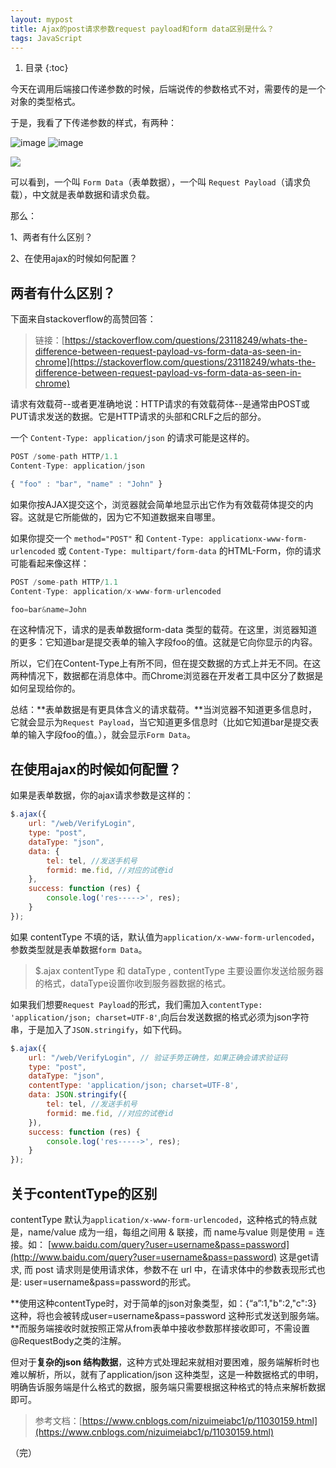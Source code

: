 ```yaml
---
layout: mypost
title: Ajax的post请求参数request payload和form data区别是什么？
tags: JavaScript
---
```


1. 目录
{:toc}


今天在调用后端接口传递参数的时候，后端说传的参数格式不对，需要传的是一个对象的类型格式。

于是，我看了下传递参数的样式，有两种：

![image](https://user-images.githubusercontent.com/23518990/147750267-4f712012-82de-4531-a738-8dbb09fb17a1.png)
![image](https://user-images.githubusercontent.com/23518990/147750276-836bd52b-3b4b-4156-a00d-2570c9980c56.png)


<!--more-->


![](https://secure1.wostatic.cn/static/7JU8oJmYdCyW6dxaM3us7e/image.png)

可以看到，一个叫 `Form Data`（表单数据），一个叫 `Request Payload`（请求负载），中文就是表单数据和请求负载。

那么：

1、两者有什么区别？

2、在使用ajax的时候如何配置？

## 两者有什么区别？

下面来自stackoverflow的高赞回答：

> 链接：[https://stackoverflow.com/questions/23118249/whats-the-difference-between-request-payload-vs-form-data-as-seen-in-chrome](https://stackoverflow.com/questions/23118249/whats-the-difference-between-request-payload-vs-form-data-as-seen-in-chrome)

请求有效载荷--或者更准确地说：HTTP请求的有效载荷体--是通常由POST或PUT请求发送的数据。它是HTTP请求的头部和CRLF之后的部分。


一个 `Content-Type: application/json` 的请求可能是这样的。

```js
POST /some-path HTTP/1.1
Content-Type: application/json

{ "foo" : "bar", "name" : "John" }
```

如果你按AJAX提交这个，浏览器就会简单地显示出它作为有效载荷体提交的内容。这就是它所能做的，因为它不知道数据来自哪里。

如果你提交一个 `method="POST"` 和 `Content-Type: applicationx-www-form-urlencoded` 或 `Content-Type: multipart/form-data` 的HTML-Form，你的请求可能看起来像这样：

```js
POST /some-path HTTP/1.1
Content-Type: application/x-www-form-urlencoded

foo=bar&name=John
```

在这种情况下，请求的是表单数据form-data 类型的载荷。在这里，浏览器知道的更多：它知道bar是提交表单的输入字段foo的值。这就是它向你显示的内容。

所以，它们在Content-Type上有所不同，但在提交数据的方式上并无不同。在这两种情况下，数据都在消息体中。而Chrome浏览器在开发者工具中区分了数据是如何呈现给你的。



总结：**表单数据是有更具体含义的请求载荷。**当浏览器不知道更多信息时，它就会显示为`Request Payload`，当它知道更多信息时（比如它知道bar是提交表单的输入字段foo的值。），就会显示`Form Data`。



## 在使用ajax的时候如何配置？

如果是表单数据，你的ajax请求参数是这样的：

```js
$.ajax({
    url: "/web/VerifyLogin",
    type: "post",
    dataType: "json",
    data: {
        tel: tel, //发送手机号
        formid: me.fid, //对应的试卷id
    },
    success: function (res) {
        console.log('res----->', res);
    }
});
```

如果 contentType 不填的话，默认值为`application/x-www-form-urlencoded`，参数类型就是表单数据`form Data`。

> $.ajax contentType 和 dataType , contentType 主要设置你发送给服务器的格式，dataType设置你收到服务器数据的格式。

如果我们想要`Request Payload`的形式，我们需加入`contentType: 'application/json; charset=UTF-8'`,向后台发送数据的格式必须为json字符串，于是加入了`JSON.stringify`，如下代码。

```js
$.ajax({
    url: "/web/VerifyLogin", // 验证手势正确性，如果正确会请求验证码
    type: "post",
    dataType: "json",
    contentType: 'application/json; charset=UTF-8',
    data: JSON.stringify({
        tel: tel, //发送手机号
        formid: me.fid, //对应的试卷id
    }),
    success: function (res) {
        console.log('res----->', res);
    }
});
```



## 关于contentType的区别

contentType 默认为`application/x-www-form-urlencoded`，这种格式的特点就是，name/value 成为一组，每组之间用 & 联接，而 name与value 则是使用 = 连接。如： [www.baidu.com/query?user=username&pass=password](http://www.baidu.com/query?user=username&pass=password) 这是get请求, 而 post 请求则是使用请求体，参数不在 url 中，在请求体中的参数表现形式也是: user=username&pass=password的形式。

**使用这种contentType时，对于简单的json对象类型，如：{“a”:1,"b":2,"c":3} 这种，将也会被转成user=username&pass=password 这种形式发送到服务端。**而服务端接收时就按照正常从from表单中接收参数那样接收即可，不需设置@RequestBody之类的注解。

但对于**复杂的json 结构数据**，这种方式处理起来就相对要困难，服务端解析时也难以解析，所以，就有了application/json 这种类型，这是一种数据格式的申明，明确告诉服务端是什么格式的数据，服务端只需要根据这种格式的特点来解析数据即可。

> 参考文档：[https://www.cnblogs.com/nizuimeiabc1/p/11030159.html](https://www.cnblogs.com/nizuimeiabc1/p/11030159.html)

（完）

